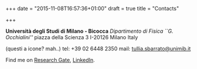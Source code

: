 +++
date = "2015-11-08T16:57:36+01:00"
draft = true
title = "Contacts"

+++

**Università degli Studi di Milano - Bicocca**
*Dipartimento di Fisica ``G. Occhialini''*
piazza della Scienza 3 
I-20126 Milano
Italy

(questi a icone? mah..)
tel: +39 02 6448 2350
mail: tullia.sbarrato@unimib.it

Find me on [Research Gate](https://www.researchgate.net/profile/Tullia_Sbarrato), [LinkedIn](https://it.linkedin.com/in/tullia-sbarrato-1ba14760). 